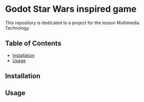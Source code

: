 # Godot Star Wars inspired game
This repository is dedicated to a project for the lesson Multimedia Technology

## Table of Contents
- [Installation](#installation)
- [Usage](#usage)

## Installation


## Usage
